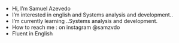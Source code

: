-  Hi, I’m Samuel Azevedo
- I’m interested in english and Systems analysis and development..
- I’m currently learning ..Systems analysis and development.
-  How to reach me : on instagram @samzvdo
- Fluent in English

<!---
samzvedo/samzvedo is a ✨ special ✨ repository because its `README.md` (this file) appears on your GitHub profile.
You can click the Preview link to take a look at your changes.
--->
